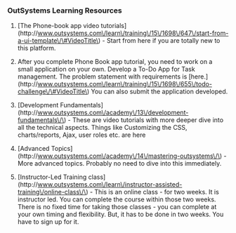 ### **OutSystems Learning Resources**

1. \[The Phone-book app video tutorials\]\(http:\/\/www.outsystems.com\/learn\/training\/15\/1698\/647\/start-from-a-ui-template\/\#VideoTitle\) - Start from here if you are totally new to this platform.

2. After you complete Phone Book app tutorial, you need to work on a small application on your own. Develop a To-Do App for Task management. The problem statement with requirements is \[here.\]\(http:\/\/www.outsystems.com\/learn\/training\/15\/1698\/655\/todo-challenge\/\#VideoTitle\) You can also submit the application developed.

3. \[Development Fundamentals\]\(http:\/\/www.outsystems.com\/academy\/13\/development-fundamentals\/\) - These are video tutorials with more deeper dive into all the technical aspects. Things like Customizing the CSS, charts\/reports, Ajax, user roles etc. are here

4. \[Advanced Topics\]\(http:\/\/www.outsystems.com\/academy\/14\/mastering-outsystems\/\) - More advanced topics. Probably no need to dive into this immediately.

5. \[Instructor-Led Training class\]\(http:\/\/www.outsystems.com\/learn\/instructor-assisted-training\/online-class\/\) - This is an online class - for two weeks. It is instructor led. You can complete the course within those two weeks. There is no fixed time for taking those classes - you can complete at your own timing and flexibility. But, it has to be done in two weeks. You have to sign up for it.



